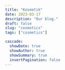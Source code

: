 ```yaml
---
title: "Kosmetik"
date: 2023-03-17
description: "Our blog."
draft: false
slug: "cosmetics"
tags: ["cosmetics"]

cascade:
  showDate: true
  showAuthor: true
  showSummary: true
  invertPagination: false
---
```


